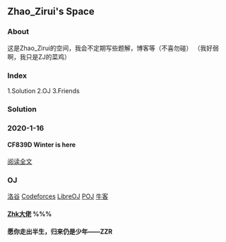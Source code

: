 ## Zhao_Zirui's Space



### About

这是Zhao_Zirui的空间，我会不定期写些题解，博客等（不喜勿碰）
（我好弱啊，我只是ZJ的菜鸡）

### Index
   1.Solution
   2.OJ
   3.Friends


### Solution

### 2020-1-16
#### CF839D Winter is here 
[阅读全文](https://www.cnblogs.com/zzrblogs/p/12202026.html/)

### OJ
[洛谷](https://www.luogu.com.cn/)
[Codeforces](https://codeforces.com/)
[LibreOJ](https://loj.ac/)
[POJ](https://poj.org/) 
[牛客](https://www.nowcoder.com/)


#### [Zhk大佬](https://flyforever241.github.io/) %%%


#### 愿你走出半生，归来仍是少年——ZZR

